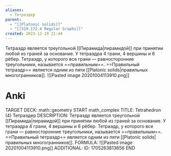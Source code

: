 ```yaml
---
aliases:
  - Тетраэдер
parent:
  - "[[Platonic solids]]"
  - "[[519.172.4 Regular Graphs]]"
created: 2023-12-19 21:44
---
```


Тетраэдр является треугольной [[Пирамида|пирамидой]] при принятии любой из граней за основание. У тетраэдра 4 грани, 4 вершины и 6 рёбер. 
Тетраэдр, у которого все грани — равносторонние треугольники, называется ==правильным==. 
==Правильный тетраэдр== является одним из пяти [[Platonic solids|правильных многогранников]].
![[Pasted image 20201004113910.png]]


# Anki
TARGET DECK: math::geometry
START
math_complex
TITLE: Tetrahedron (4)
Тетраэдер
DESCRIPTION: Тетраэдр является треугольной [[Пирамида|пирамидой]] при принятии любой из граней за основание. У тетраэдра 4 грани, 4 вершины и 6 рёбер. 
Тетраэдр, у которого все грани — равносторонние треугольники, называется ==правильным==. 
==Правильный тетраэдр== является одним из пяти [[Platonic solids|правильных многогранников]].
FORMULA: ![[Pasted image 20201004113910.png]]
ADDITIONAL:
ID: 1705263813656
END
